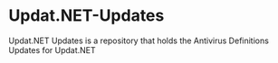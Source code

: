 # Updat.NET-Updates
Updat.NET Updates is a repository that holds the Antivirus Definitions Updates for Updat.NET 
